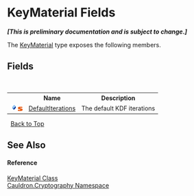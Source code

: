 # KeyMaterial Fields
 _**\[This is preliminary documentation and is subject to change.\]**_

The <a href="T_Cauldron_Cryptography_KeyMaterial">KeyMaterial</a> type exposes the following members.


## Fields
&nbsp;<table><tr><th></th><th>Name</th><th>Description</th></tr><tr><td>![Public field](media/pubfield.gif "Public field")![Static member](media/static.gif "Static member")</td><td><a href="F_Cauldron_Cryptography_KeyMaterial_DefaultIterations">DefaultIterations</a></td><td>
The default KDF iterations</td></tr></table>&nbsp;
<a href="#keymaterial-fields">Back to Top</a>

## See Also


#### Reference
<a href="T_Cauldron_Cryptography_KeyMaterial">KeyMaterial Class</a><br /><a href="N_Cauldron_Cryptography">Cauldron.Cryptography Namespace</a><br />